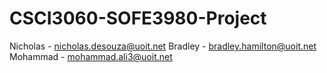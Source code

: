 # CSCI3060-SOFE3980-Project
Nicholas - nicholas.desouza@uoit.net
Bradley - bradley.hamilton@uoit.net
Mohammad - mohammad.ali3@uoit.net
